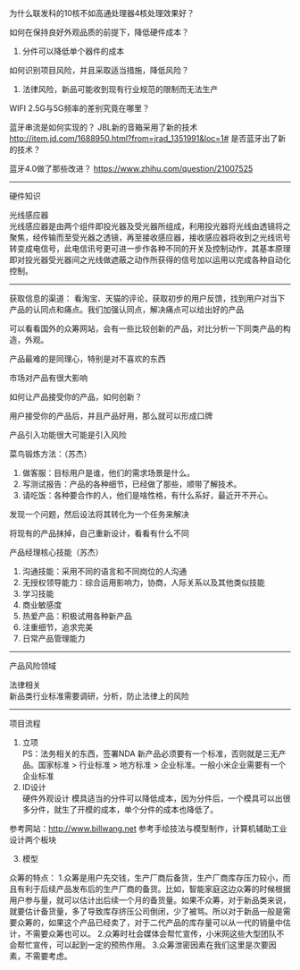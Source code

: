 为什么联发科的10核不如高通处理器4核处理效果好？

如何在保持良好外观品质的前提下，降低硬件成本？
1. 分件可以降低单个器件的成本

如何识别项目风险，并且采取适当措施，降低风险？
1. 法律风险，新品可能收到现有行业规范的限制而无法生产

WIFI 2.5G与5G频率的差别究竟在哪里？

蓝牙串流是如何实现的？
JBL新的音箱采用了新的技术 http://item.jd.com/1688950.html?from=jrad_1351991&loc=1#
是否蓝牙出了新的技术？

蓝牙4.0做了那些改进？
https://www.zhihu.com/question/21007525

---------
硬件知识  

光线感应器  
光线感应器是由两个组件即投光器及受光器所组成，利用投光器将光线由透镜将之聚焦，经传输而至受光器之透镜，再至接收感应器，接收感应器将收到之光线讯号转变成电信号，此电信讯号更可进一步作各种不同的开关及控制动作，其基本原理即对投光器受光器间之光线做遮蔽之动作所获得的信号加以运用以完成各种自动化控制。  

---------
获取信息的渠道：
看淘宝、天猫的评论，获取初步的用户反馈，找到用户对当下产品的认同点和痛点。我们加强认同点，解决痛点可以给出好的产品  

可以看看国外的众筹网站，会有一些比较创新的产品，对比分析一下同类产品的构造，外观。

产品最难的是同理心，特别是对不喜欢的东西

市场对产品有很大影响

如何让产品接受你的产品，如何创新？

用户接受你的产品后，并且产品好用，那么就可以形成口牌

产品引入功能很大可能是引入风险

菜鸟锻炼方法：（苏杰）
1. 做客服：目标用户是谁，他们的需求场景是什么。
2. 写测试报告：产品的各种细节，已经做了那些，顺带了解技术。
3. 请吃饭：各种要合作的人，他们是啥性格，有什么系好，最近开不开心。

发现一个问题，然后设法将其转化为一个任务来解决

将现有的产品抹掉，自己重新设计，看看有什么不同

产品经理核心技能（苏杰）
1. 沟通技能：采用不同的语言和不同岗位的人沟通
2. 无授权领导能力：综合运用影响力，协商，人际关系以及其他类似技能
3. 学习技能
4. 商业敏感度
5. 热爱产品：积极试用各种新产品
6. 注重细节，追求完美
7. 日常产品管理能力

---------
产品风险领域

法律相关  
新品类行业标准需要调研，分析，防止法律上的风险

------
项目流程
1. 立项  
PS：法务相关的东西，签署NDA
新产品必须要有一个标准，否则就是三无产品。国家标准 > 行业标准 > 地方标准 > 企业标准。一般小米企业需要有一个企业标准
2. ID设计  
硬件外观设计
模具适当的分件可以降低成本，因为分件后，一个模具可以出很多分件，就生了开模的成本，单个分件的成本也降低了。

参考网站：http://www.billwang.net 参考手绘技法与模型制作，计算机辅助工业设计两个板块

3. 模型

众筹的特点：
1.众筹是用户先交钱，生产厂商后备货，生产厂商库存压力较小，而且有利于后续产品发布后的生产厂商的备货。比如，智能家庭这边众筹的时候根据用户参与量，就可以估计出后续一个月的备货量。如果不众筹，对于新品类来说，就要估计备货量，多了导致库存挤压公司倒闭，少了被骂。所以对于新品一般是需要众筹的，如果这个产品已经卖了，对于二代产品的库存量可以从一代的销量中估计，不需要众筹也可以。
2.众筹时社会媒体会帮忙宣传，小米网这些大型团队不会帮忙宣传，可以起到一定的预热作用。
3.众筹泄密因素在我们这里是次要因素，不需要考虑。








